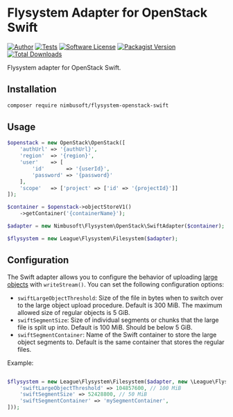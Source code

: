 # Flysystem Adapter for OpenStack Swift

[![Author](http://img.shields.io/badge/author-@chrisnharvey-blue.svg)](https://twitter.com/chrisnharvey)
[![Tests](https://github.com/chrisnharvey/flysystem-openstack-swift/actions/workflows/tests.yml/badge.svg)](https://github.com/chrisnharvey/flysystem-openstack-swift/actions/workflows/tests.yml)
[![Software License](https://img.shields.io/badge/license-MIT-brightgreen.svg)](LICENSE)
[![Packagist Version](https://img.shields.io/packagist/v/nimbusoft/flysystem-openstack-swift.svg)](https://packagist.org/packages/nimbusoft/flysystem-openstack-swift)
[![Total Downloads](https://img.shields.io/packagist/dt/nimbusoft/flysystem-openstack-swift.svg)](https://packagist.org/packages/nimbusoft/flysystem-openstack-swift)

Flysystem adapter for OpenStack Swift.

## Installation

```bash
composer require nimbusoft/flysystem-openstack-swift
```
## Usage

```php
$openstack = new OpenStack\OpenStack([
    'authUrl' => '{authUrl}',
    'region'  => '{region}',
    'user'    => [
        'id'       => '{userId}',
        'password' => '{password}'
    ],
    'scope'   => ['project' => ['id' => '{projectId}']]
]);

$container = $openstack->objectStoreV1()
    ->getContainer('{containerName}');

$adapter = new Nimbusoft\Flysystem\OpenStack\SwiftAdapter($container);

$flysystem = new League\Flysystem\Filesystem($adapter);
```

## Configuration

The Swift adapter allows you to configure the behavior of uploading [large objects](https://php-opencloudopenstack.readthedocs.io/en/latest/services/object-store/v1/objects.html#create-a-large-object-over-5gb) with `writeStream()`. You can set the following configuration options:

- `swiftLargeObjectThreshold`: Size of the file in bytes when to switch over to the large object upload procedure. Default is 300 MiB. The maximum allowed size of regular objects is 5 GiB.
- `swiftSegmentSize`: Size of individual segments or chunks that the large file is split up into. Default is 100 MiB. Should be below 5 GiB.
- `swiftSegmentContainer`: Name of the Swift container to store the large object segments to. Default is the same container that stores the regular files.

Example:

```php

$flysystem = new League\Flysystem\Filesystem($adapter, new \League\Flysystem\Config([
    'swiftLargeObjectThreshold' => 104857600, // 100 MiB
    'swiftSegmentSize' => 52428800, // 50 MiB
    'swiftSegmentContainer' => 'mySegmentContainer',
]));
```
